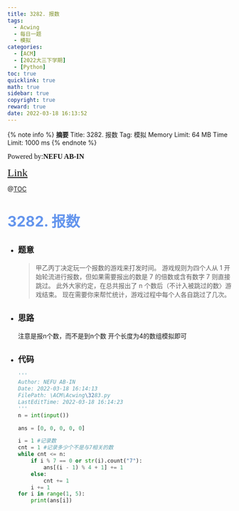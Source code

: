 ```yaml
---
title: 3282. 报数
tags:
  - Acwing
  - 每日一题
  - 模拟
categories:
  - [ACM]
  - [2022大三下学期]
  - [Python]
toc: true
quicklink: true
math: true
sidebar: true
copyright: true
reward: true
date: 2022-03-18 16:13:52
---
```



{% note info %}
**摘要**
Title: 3282. 报数
Tag: 模拟
Memory Limit: 64 MB
Time Limit: 1000 ms
{% endnote %}
<!-- more -->

<font size=3 face=楷体>Powered by:**NEFU AB-IN**</font>

<font color=#FFA500 size=5 face=楷体>[Link](https://www.acwing.com/problem/content/3285/)</font>

@[TOC](文章目录)

# <font color=#6495ED size=6>3282. 报数</font>

* ## <font size=4 face=粗体>题意</font>

  >甲乙丙丁决定玩一个报数的游戏来打发时间。
  >游戏规则为四个人从 1 开始轮流进行报数，但如果需要报出的数是 7 的倍数或含有数字 7 则直接跳过。
  >此外大家约定，在总共报出了 n 个数后（不计入被跳过的数〉游戏结束。
  >现在需要你来帮忙统计，游戏过程中每个人各自跳过了几次。

* ## <font size=4 face=粗体>思路</font>

  注意是报n个数，而不是到n个数
  开个长度为4的数组模拟即可

* ## <font size=4 face=粗体>代码</font>

  ```python
  '''
  Author: NEFU AB-IN
  Date: 2022-03-18 16:14:13
  FilePath: \ACM\Acwing\3283.py
  LastEditTime: 2022-03-18 16:14:23
  '''
  n = int(input())

  ans = [0, 0, 0, 0, 0]

  i = 1 #记录数
  cnt = 1 #记录多少个不是与7相关的数
  while cnt <= n:
      if i % 7 == 0 or str(i).count("7"):
          ans[(i - 1) % 4 + 1] += 1
      else:
          cnt += 1
      i += 1
  for i in range(1, 5):
      print(ans[i])
  ```
